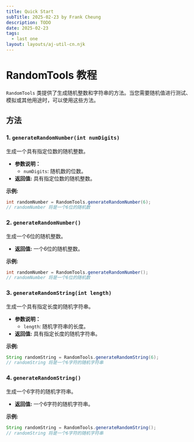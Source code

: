 ```yaml
---
title: Quick Start
subTitle: 2025-02-23 by Frank Cheung
description: TODO
date: 2025-02-23
tags:
  - last one
layout: layouts/aj-util-cn.njk
---
```


# RandomTools 教程

`RandomTools` 类提供了生成随机整数和字符串的方法。当您需要随机值进行测试、模拟或其他用途时，可以使用这些方法。

## 方法

### 1. `generateRandomNumber(int numDigits)`

生成一个具有指定位数的随机整数。

*   **参数说明：**
    *   `numDigits`: 随机数的位数。
*   **返回值:** 具有指定位数的随机整数。

**示例:**

```java
int randomNumber = RandomTools.generateRandomNumber(6);
// randomNumber 将是一个6位的随机数
```

### 2. `generateRandomNumber()`

生成一个6位的随机整数。

*   **返回值:** 一个6位的随机整数。

**示例:**

```java
int randomNumber = RandomTools.generateRandomNumber();
// randomNumber 将是一个6位的随机数
```

### 3. `generateRandomString(int length)`

生成一个具有指定长度的随机字符串。

*   **参数说明：**
    *   `length`: 随机字符串的长度。
*   **返回值:** 具有指定长度的随机字符串。

**示例:**

```java
String randomString = RandomTools.generateRandomString(6);
// randomString 将是一个6字符的随机字符串
```

### 4. `generateRandomString()`

生成一个6字符的随机字符串。

*   **返回值:** 一个6字符的随机字符串。

**示例:**

```java
String randomString = RandomTools.generateRandomString();
// randomString 将是一个6字符的随机字符串
```